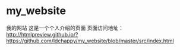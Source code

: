 # my_website
我的网站
这是一个个人介绍的页面
页面访问地址：http://htmlpreview.github.io/?https://github.com/ldchappy/my_website/blob/master/src/index.html
